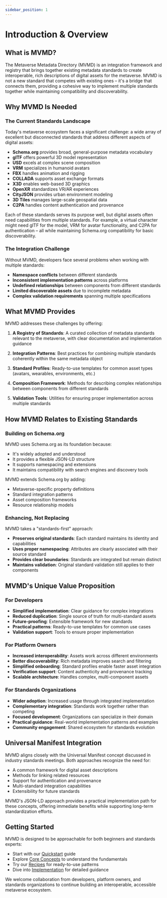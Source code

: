 ```yaml
---
sidebar_position: 1
---
```


# Introduction & Overview

## What is MVMD?

The Metaverse Metadata Directory (MVMD) is an integration framework and registry that brings together existing metadata standards to create interoperable, rich descriptions of digital assets for the metaverse. MVMD is not a new standard that competes with existing ones – it's a bridge that connects them, providing a cohesive way to implement multiple standards together while maintaining compatibility and discoverability.

## Why MVMD Is Needed

### The Current Standards Landscape

Today's metaverse ecosystem faces a significant challenge: a wide array of excellent but disconnected standards that address different aspects of digital assets:

- **Schema.org** provides broad, general-purpose metadata vocabulary
- **glTF** offers powerful 3D model representation
- **USD** excels at complex scene composition
- **VRM** specializes in humanoid avatars
- **FBX** handles animation and rigging
- **COLLADA** supports asset exchange formats
- **X3D** enables web-based 3D graphics
- **OpenXR** standardizes VR/AR experiences
- **CityJSON** provides urban environment modeling
- **3D Tiles** manages large-scale geospatial data
- **C2PA** handles content authentication and provenance

Each of these standards serves its purpose well, but digital assets often need capabilities from multiple standards. For example, a virtual character might need glTF for the model, VRM for avatar functionality, and C2PA for authentication – all while maintaining Schema.org compatibility for basic discoverability.

### The Integration Challenge

Without MVMD, developers face several problems when working with multiple standards:

- **Namespace conflicts** between different standards
- **Inconsistent implementation patterns** across platforms
- **Undefined relationships** between components from different standards
- **Limited discoverable assets** due to incomplete metadata
- **Complex validation requirements** spanning multiple specifications

## What MVMD Provides

MVMD addresses these challenges by offering:

1. **A Registry of Standards**: A curated collection of metadata standards relevant to the metaverse, with clear documentation and implementation guidance

2. **Integration Patterns**: Best practices for combining multiple standards coherently within the same metadata object

3. **Standard Profiles**: Ready-to-use templates for common asset types (avatars, wearables, environments, etc.)

4. **Composition Framework**: Methods for describing complex relationships between components from different standards

5. **Validation Tools**: Utilities for ensuring proper implementation across multiple standards

## How MVMD Relates to Existing Standards

### Building on Schema.org

MVMD uses Schema.org as its foundation because:

- It's widely adopted and understood
- It provides a flexible JSON-LD structure
- It supports namespacing and extensions
- It maintains compatibility with search engines and discovery tools

MVMD extends Schema.org by adding:
- Metaverse-specific property definitions
- Standard integration patterns
- Asset composition frameworks
- Resource relationship models

### Enhancing, Not Replacing

MVMD takes a "standards-first" approach:

- **Preserves original standards**: Each standard maintains its identity and capabilities
- **Uses proper namespacing**: Attributes are clearly associated with their source standard
- **Provides clear boundaries**: Standards are integrated but remain distinct
- **Maintains validation**: Original standard validation still applies to their components

## MVMD's Unique Value Proposition

### For Developers

- **Simplified implementation**: Clear guidance for complex integrations
- **Reduced duplication**: Single source of truth for multi-standard assets
- **Future-proofing**: Extensible framework for new standards
- **Practical patterns**: Ready-to-use templates for common use cases
- **Validation support**: Tools to ensure proper implementation

### For Platform Owners

- **Increased interoperability**: Assets work across different environments
- **Better discoverability**: Rich metadata improves search and filtering
- **Simplified onboarding**: Standard profiles enable faster asset integration
- **Verification support**: Content authenticity and provenance tracking
- **Scalable architecture**: Handles complex, multi-component assets

### For Standards Organizations

- **Wider adoption**: Increased usage through integrated implementation
- **Complementary integration**: Standards work together rather than competing
- **Focused development**: Organizations can specialize in their domain
- **Practical guidance**: Real-world implementation patterns and examples
- **Community engagement**: Shared ecosystem for standards evolution

## Universal Manifest Integration

MVMD aligns closely with the Universal Manifest concept discussed in industry standards meetings. Both approaches recognize the need for:

- A common framework for digital asset descriptions
- Methods for linking related resources
- Support for authentication and provenance
- Multi-standard integration capabilities
- Extensibility for future standards

MVMD's JSON-LD approach provides a practical implementation path for these concepts, offering immediate benefits while supporting long-term standardization efforts.

## Getting Started

MVMD is designed to be approachable for both beginners and standards experts:

- Start with our [Quickstart](./quickstart.md) guide
- Explore [Core Concepts](./concepts/overview.md) to understand the fundamentals
- Try our [Recipes](./recipes/overview.md) for ready-to-use patterns
- Dive into [Implementation](./implementation/overview.md) for detailed guidance

We welcome collaboration from developers, platform owners, and standards organizations to continue building an interoperable, accessible metaverse ecosystem.

